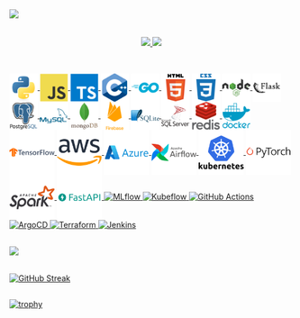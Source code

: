 

##
 ![](https://komarev.com/ghpvc/?username=SauloHenriqueAguiar)
##
<!--
**SauloHenriqueAguiar/SauloHenriqueAguiar** is a ✨ _special_ ✨ repository because its `README.md` (this file) appears on your GitHub profile.

Here are some ideas to get you started:

- 🔭 I’m currently working on algotrading strategies of cryptocurrency.
- 🌱 I’m currently learning docker, api restful
- 👯 I’m looking to collaborate on framework strategies algorithm investment cryptocyrrency.
- 📫 How to reach me: saulohjr@hotmail.com
-->
<div align="center">
  <a href="https://github.com/SauloHenriqueAguiar">
  <img height="180em" src="https://github-readme-stats.vercel.app/api?username=SauloHenriqueAguiar&show_icons=true&theme=dark&include_all_commits=true&count_private=true"/>
  <img height="180em" src="https://github-readme-stats.vercel.app/api/top-langs/?username=SauloHenriqueAguiar&layout=compact&langs_count=7&theme=dark"/>
</div>
  
  ##
<div style="display: inline_block"><br>
  <img align="center" alt="Rafa-Js" height="50" width="50" src="https://github.com/devicons/devicon/blob/master/icons/python/python-original.svg">
  <img align="center" alt="Rafa-Js" height="50" width="50" src="https://github.com/devicons/devicon/blob/master/icons/javascript/javascript-original.svg"> 
  <img align="center" alt="Rafa-Js" height="50" width="50" src="https://github.com/devicons/devicon/blob/master/icons/typescript/typescript-original.svg">
  <img align="center" alt="Rafa-Js" height="50" width="50" src="https://github.com/devicons/devicon/blob/master/icons/cplusplus/cplusplus-original.svg"> 
  <img align="center" alt="Rafa-Js" height="50" width="50" src="https://github.com/devicons/devicon/blob/master/icons/go/go-original-wordmark.svg">
  <img align="center" alt="Rafa-Js" height="50" width="50" src="https://github.com/devicons/devicon/blob/master/icons/html5/html5-original-wordmark.svg">  
  <img align="center" alt="Rafa-Js" height="50" width="50" src="https://github.com/devicons/devicon/blob/master/icons/css3/css3-plain-wordmark.svg"> 
  <img align="center" alt="Rafa-Js" height="50" width="50" src="https://github.com/devicons/devicon/blob/master/icons/nodejs/nodejs-original-wordmark.svg">
 <img align="center" alt="Rafa-Js" height="50" width="50" src="https://github.com/devicons/devicon/blob/master/icons/flask/flask-original-wordmark.svg">
  <img align="center" alt="Rafa-Js" height="50" width="50" src="https://github.com/devicons/devicon/blob/master/icons/postgresql/postgresql-original-wordmark.svg">
  <img align="center" alt="Rafa-Js" height="50" width="50" src="https://github.com/devicons/devicon/blob/master/icons/mysql/mysql-plain-wordmark.svg">
   <img align="center" alt="Rafa-Js" height="50" width="50" src="https://github.com/devicons/devicon/blob/master/icons/mongodb/mongodb-original-wordmark.svg"> 
  <img align="center" alt="Rafa-Js" height="50" width="50" src="https://github.com/devicons/devicon/blob/master/icons/firebase/firebase-plain-wordmark.svg">
    <img align="center" alt="Rafa-Js" height="50" width="50" src="https://github.com/devicons/devicon/blob/master/icons/sqlite/sqlite-original-wordmark.svg">
   <img align="center" alt="Rafa-Js" height="50" width="50" src="https://github.com/devicons/devicon/blob/master/icons/microsoftsqlserver/microsoftsqlserver-original-wordmark.svg">
     <img align="center" alt="Rafa-Js" height="50" width="50" src="https://github.com/devicons/devicon/blob/master/icons/redis/redis-original-wordmark.svg">
  <img align="center" alt="Rafa-Js" height="50" width="50" src="https://github.com/devicons/devicon/blob/master/icons/docker/docker-plain-wordmark.svg">
  <img align="center" alt="Rafa-Js" height="80" width="80" src="https://github.com/devicons/devicon/blob/master/icons/tensorflow/tensorflow-original-wordmark.svg">
   <img align="center" alt="Rafa-Js" height="80" width="80" src="https://github.com/devicons/devicon/blob/master/icons/amazonwebservices/amazonwebservices-original-wordmark.svg">
    <img align="center" alt="Rafa-Js" height="80" width="80" src="https://github.com/devicons/devicon/blob/master/icons/azure/azure-original-wordmark.svg">
   <img align="center" alt="Rafa-Js" height="80" width="80" src="https://github.com/devicons/devicon/blob/master/icons/apacheairflow/apacheairflow-original-wordmark.svg">
    <img align="center" alt="Rafa-Js" height="80" width="80" src="https://github.com/devicons/devicon/blob/master/icons/kubernetes/kubernetes-original-wordmark.svg">
     <img align="center" alt="Rafa-Js" height="80" width="80" src="https://github.com/devicons/devicon/blob/master/icons/pytorch/pytorch-original-wordmark.svg">
     <img align="center" alt="Rafa-Js" height="80" width="80" src="https://github.com/devicons/devicon/blob/master/icons/apachespark/apachespark-original-wordmark.svg">
      <img align="center" alt="Rafa-Js" height="80" width="80" src="https://github.com/devicons/devicon/blob/master/icons/fastapi/fastapi-original-wordmark.svg">
      <img src="https://cdn.simpleicons.org/mlflow/0194E2" height="40" alt="MLflow"/>
      <img src="https://upload.wikimedia.org/wikipedia/commons/1/10/Kubeflow_Logo.png" height="40" alt="Kubeflow"/>
      <img src="https://cdn.simpleicons.org/githubactions/2088FF" height="40" alt="GitHub Actions"/>
      <img src="https://raw.githubusercontent.com/argoproj/argo-cd/master/docs/assets/argo-icon-color.svg" height="40" alt="ArgoCD"/>
     <img src="https://cdn.simpleicons.org/terraform/623CE4" height="40" alt="Terraform"/>
     <img src="https://cdn.simpleicons.org/jenkins/D24939" height="40" alt="Jenkins"/>




  
  
  
</div>  

  ##

  <div> 
  
  <a href="https://www.linkedin.com/in/saulo-henrique-a428861aa/" target="_blank"><img src="https://img.shields.io/badge/-LinkedIn-%230077B5?style=for-the-badge&logo=linkedin&logoColor=white" target="_blank"></a> 
 ##
 

    
##
[![GitHub Streak](https://github-readme-streak-stats.herokuapp.com/?user=SauloHenriqueAguiar)](https://git.io/streak-stats)

##
 
    
[![trophy](https://github-profile-trophy.vercel.app/?username=SauloHenriqueAguiar)](https://github.com/ryo-ma/github-profile-trophy)


